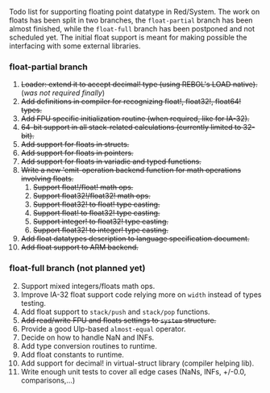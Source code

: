 Todo list for supporting floating point datatype in Red/System. The work on floats has been split in two branches, the `float-partial` branch has been almost finished, while the `float-full` branch has been postponed and not scheduled yet. The initial float support is meant for making possible the interfacing with some external libraries.

### float-partial branch

1. <strike>Loader: extend it to accept decimal! type (using REBOL's LOAD native).</strike> (<i>was not required finally</i>)
2. <strike>Add definitions in compiler for recognizing float!, float32!, float64! types.</strike>
3. <strike>Add FPU specific initialization routine (when required, like for IA-32).</strike>
4. <strike>64-bit support in all stack-related calculations (currently limited to 32-bit).</strike>
5. <strike>Add support for floats in structs.</strike>
6. <strike>Add support for floats in pointers.</strike>
7. <strike>Add support for floats in variadic and typed functions.</strike>
7. <strike>Write a new 'emit-operation backend function for math operations involving floats.</strike>
    1. <strike>Support float!/float! math ops.</strike>
    2. <strike>Support float32!/float32! math ops.</strike>
    3. <strike>Support float32! to float! type casting.</strike>
    4. <strike>Support float! to float32! type casting.</strike>
    5. <strike>Support integer! to float32! type casting.</strike>
    5. <strike>Support float32! to integer! type casting.</strike>
13. <strike>Add float datatypes description to language specification document.</strike>
12. <strike>Add float support to ARM backend.</strike>

### float-full branch (not planned yet)

2. Support mixed integers/floats math ops.
2. Improve IA-32 float support code relying more on `width` instead of types testing.
3. Add float support to `stack/push` and `stack/pop` functions.
8. <strike>Add read/write FPU and floats settings to `system` structure.</strike>
8. Provide a good Ulp-based `almost-equal` operator.
8. Decide on how to handle NaN and INFs.
9. Add type conversion routines to runtime.
10. Add float constants to runtime.
11. Add support for decimal! in virtual-struct library (compiler helping lib).
12. Write enough unit tests to cover all edge cases (NaNs, INFs, +/-0.0, comparisons,...)
